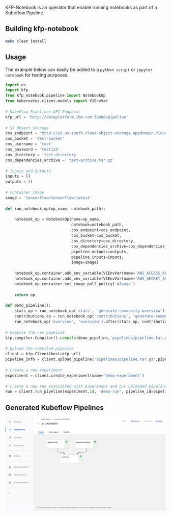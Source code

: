 <!--
{% comment %}
Copyright 2018-2020 IBM Corporation

Licensed under the Apache License, Version 2.0 (the "License");
you may not use this file except in compliance with the License.
You may obtain a copy of the License at

http://www.apache.org/licenses/LICENSE-2.0

Unless required by applicable law or agreed to in writing, software
distributed under the License is distributed on an "AS IS" BASIS,
WITHOUT WARRANTIES OR CONDITIONS OF ANY KIND, either express or implied.
See the License for the specific language governing permissions and
limitations under the License.
{% endcomment %}
-->

KFP-Notebook is an operator that enable running notebooks as part of a Kubeflow Pipeline.


## Building kfp-notebook

```bash
make clean install
```

## Usage

The example below can easily be added to a `python script` or `jupyter notebook` for testing purposes.

```python
import os
import kfp
from kfp_notebook.pipeline import NotebookOp
from kubernetes.client.models import V1EnvVar

# KubeFlow Pipelines API Endpoint
kfp_url = 'http://dataplatform.ibm.com:32488/pipeline'

# S3 Object Storage
cos_endpoint = 'http://s3.us-south.cloud-object-storage.appdomain.cloud'
cos_bucket = 'test-bucket'
cos_username = 'test'
cos_password = 'test123'
cos_directory = 'test-directory' 
cos_dependencies_archive = 'test-archive.tar.gz'

# Inputs and Outputs
inputs = []
outputs = []

# Container Image
image = 'tensorflow/tensorflow:latest'

def run_notebook_op(op_name, notebook_path):
    
    notebook_op = NotebookOp(name=op_name,
                             notebook=notebook_path,
                             cos_endpoint=cos_endpoint,
                             cos_bucket=cos_bucket,
                             cos_directory=cos_directory,
                             cos_dependencies_archive=cos_dependencies_archive,
                             pipeline_outputs=outputs,
                             pipeline_inputs=inputs,
                             image=image)

    notebook_op.container.add_env_variable(V1EnvVar(name='AWS_ACCESS_KEY_ID', value=cos_username))
    notebook_op.container.add_env_variable(V1EnvVar(name='AWS_SECRET_ACCESS_KEY', value=cos_password))
    notebook_op.container.set_image_pull_policy('Always')

    return op

def demo_pipeline():
    stats_op = run_notebook_op('stats', 'generate-community-overview')
    contributions_op = run_notebook_op('contributions', 'generate-community-contributions')
    run_notebook_op('overview', 'overview').after(stats_op, contributions_op)

# Compile the new pipeline
kfp.compiler.Compiler().compile(demo_pipeline,'pipelines/pipeline.tar.gz')

# Upload the compiled pipeline
client = kfp.Client(host=kfp_url)
pipeline_info = client.upload_pipeline('pipelines/pipeline.tar.gz',pipeline_name='pipeline-demo')

# Create a new experiment
experiment = client.create_experiment(name='demo-experiment')

# Create a new run associated with experiment and our uploaded pipeline
run = client.run_pipeline(experiment.id, 'demo-run', pipeline_id=pipeline_info.id)

```

## Generated Kubeflow Pipelines

![Kubeflow Pipeline Example](docs/source/images/kfp-pipeline-example.png)
